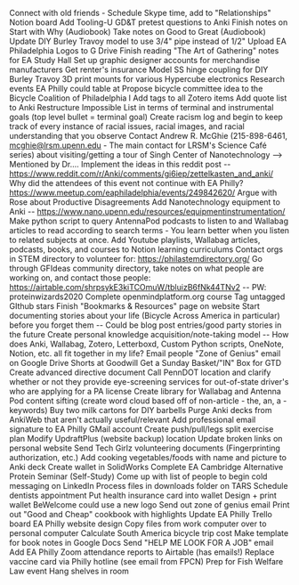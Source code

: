 Connect with old friends - Schedule Skype time, add to "Relationships" Notion board
Add Tooling-U GD&T pretest questions to Anki
Finish notes on Start with Why (Audiobook)
Take notes on Good to Great (Audiobook)
Update DIY Burley Travoy model to use 3/4" pipe instead of 1/2"
Upload EA Philadelphia Logos to G Drive
Finish reading "The Art of Gathering" notes for EA Study Hall
Set up graphic designer accounts for merchandise manufacturers
Get renter's insurance
Model SS hinge coupling for DIY Burley Travoy
3D print mounts for various Hypercube electronics
Research events EA Philly could table at
Propose bicycle committee idea to the Bicycle Coalition of Philadelphia l
Add tags to all Zotero items
Add quote list to Anki
Restructure Impossible List in terms of terminal and instrumental goals (top level bullet = terminal goal)
Create racism log and begin to keep track of every  instance of racial issues, racial images, and racial understanding that you observe
Contact Andrew R. McGhie (215-898-6461, mcghie@lrsm.upenn.edu - The main contact for LRSM's Science Café series) about visiting/getting a tour of Singh Center of Nanotechnology --> Mentioned by Dr....
Implement the ideas in this reddit post -- https://www.reddit.com/r/Anki/comments/gi6iep/zettelkasten_and_anki/
Why did the attendees of this event not continue with EA Philly? https://www.meetup.com/eaphiladelphia/events/249842620/
Argue with Rose about Productive Disagreements
Add Nanotechnology equipment to Anki -- https://www.nano.upenn.edu/resources/equipmentinstrumentation/
Make python script to query AntennaPod podcasts to listen to and Wallabag articles to read according to search terms - You learn better when you listen to related subjects at once.
Add Youtube playlists, Wallabag articles, podcasts, books, and courses to Notion learning curriculums
Contact orgs in STEM directory to volunteer for: https://philastemdirectory.org/
Go through GFIdeas community directory, take notes on what people are working on, and contact those people: https://airtable.com/shrpsykE3kiTCOmuW/tbluizB6fNk44TNv2 -- PW: proteinwizards2020
Complete openmindplatform.org course
Tag untagged GIthub stars
Finish "Bookmarks & Resources" page on website
Start documenting stories about your life (Bicycle Across America in particular) before you forget them -- Could be blog post entries/good party stories in the future
Create personal knowledge acquisition/note-taking model -- How does Anki, Wallabag, Zotero, Letterboxd, Custom Python scripts, OneNote, Notion, etc. all fit together in my life?
Email people "Zone of Genius" email on Google Drive
Shorts at Goodwill
Get a Sunday Basket/"IN" Box for GTD
Create advanced directive document
Call PennDOT location and clarify whether or not they provide eye-screening services for out-of-state driver's who are applying for a PA license
Create library for Wallabag and Antenna Pod content sifting (create word cloud based off of non-article - the, an, a - keywords)
Buy two milk cartons for DIY barbells
Purge Anki decks from AnkiWeb that aren't actually useful/relevant
Add professional email signature to EA Philly GMail account
Create push/pull/legs split exercise plan
Modify UpdraftPlus (website backup) location
Update broken links on personal website
Send Tech Girlz volunteering documents (Fingerprinting authorization, etc.)
Add cooking vegetables/foods with name and picture to Anki deck
Create wallet in SolidWorks
Complete EA Cambridge Alternative Protein Seminar (Self-Study)
Come up with list of people to begin cold messaging on LinkedIn
Process files in downloads folder on TARS
Schedule dentists appointment
Put health insurance card into wallet
Design + print wallet
BeWelcome could use a new logo
Send out zone of genius email
Print out "Good and Cheap" cookbook with highlights
Update EA Philly Trello board
EA Philly website design
Copy files from work computer over to personal computer
Calculate South America bicycle trip cost
Make template for book notes in Google Docs
Send "HELP ME LOOK FOR A JOB" email
Add EA Philly Zoom attendance reports to Airtable (has emails!)
Replace vaccine card via Philly hotline (see email from FPCN)
Prep for Fish Welfare Law event
Hang shelves in room
